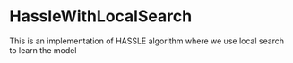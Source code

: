 # HassleWithLocalSearch
This is an implementation of HASSLE algorithm where we use local search to learn the model
